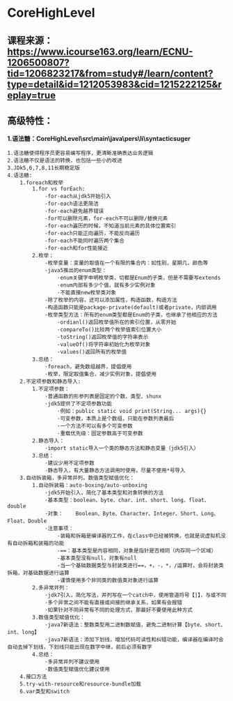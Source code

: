 # CoreHighLevel
## 课程来源：https://www.icourse163.org/learn/ECNU-1206500807?tid=1206823217&from=study#/learn/content?type=detail&id=1212053983&cid=1215222125&replay=true
## 高级特性：

**1.语法糖：CoreHighLevel\src\main\java\pers\li\syntacticsuger**
    
    1.语法糖使得程序员更容易编写程序，更清晰准确表达业务逻辑
    2.语法糖不仅是语法的转换，也包括一些小的改进
    3.JDk5,6,7,8,11长期稳定版
    4.语法糖:
        1.foreach和枚举
            1.for vs forEach:
                -for-each从jdk5开始引入
                -for-each语法更简洁
                -for-each避免越界错误
                -for可以删除元素，for-each不可以删除/替换元素
                -for-each遍历的时候，不知道当前元素的具体位置索引
                -for-each只能正向遍历，不能反向遍历
                -for-each不能同时遍历两个集合
                -for-each和for性能接近
            2.枚举：
                -枚举变量：变量的取值在一个有限的集合内：如性别，星期几，颜色等
                -java5推出的enum类型：
                    ·enum关键字申明枚举类，切都是Enum的子类，但是不需要写extends
                    ·enum内部有多少个值，就有多少实例对象
                    ·不能直接new枚举类对象
                -除了枚举的内容，还可以添加属性，构造函数，构造方法
                -构造函数只能是package-private(default)或者private，内部调用
                -枚举类型方法：所有的enum类型都是Enum的子类，也继承了他相应的方法
                    -ordianl()返回枚举值所在的索引位置，从零开始
                    -compareTo()比较两个枚举值索引位置大小
                    -toString()返回枚举值的字符串表示
                    -valueOf()将字符串初始化为枚举对象
                    -values()返回所有的枚举值
            3.总结：
                ·foreach，避免数组越界，提倡使用
                ·枚举，限定取值集合，减少实例对象，提倡使用
        2.不定项参数和静态导入:
            1.不定项参数：
                ·普通函数的形参列表是固定的个数、类型、shunx
                ·jdk5提供了不定项参数功能 
                    ·例如：public static void print(String... args){}
                    ·可变参数，本质上是个数组，只能在参数列表最后
                    ·一个方法不可以有多个可变参数
                    ·重载优先级：固定参数高于可变参数
            2.静态导入：
                ·import static导入一个类的静态方法和静态变量（jdk5引入）
            3.总结：
                ·建议少用不定项参数
                ·静态导入，有大量静态方法调用时使用，尽量不使用*号导入
        3.自动拆装箱，多异常并列，数值类型赋值优化：
            1.自动拆装箱：auto-boxing/auto-unboxing
                ·jdk5开始引入，简化了基本类型和对象转换的方法
                ·基本类型：boolean、byte、char、int、short、long、float、double
                ·对象：    Boolean、Byte、Character、Integer、Short、Long、Float、Double
                ·注意事项：
                    -装箱和拆箱是编译器的工作，在class中已经被转换，也就是说虚拟机没有自动拆箱和装箱的功能
                    -==：基本类型是内容相同，对象是指针是否相同（内存同一个区域）
                    -基本类型没有null，对象有null
                    -当一个基础数据类型与封装类进行==，+，-，*，/运算时，会将封装类拆箱，对基础数据进行运算
                    -谨慎使用多个非同类的数值类对象进行运算
            2.多异常并列：
                ·jdk7引入，简化写法，并列写在一个catch中，使用管道符号【|】，与或不同
                ·多个异常之间不能有直接或间接的继承关系，如果有会报错
                ·如果针对不同异常有不同的处理方式，那最好不要使用此种方式
            3.数值类型赋值优化：
                ·java7新语法：整数类型用二进制数赋值，避免二进制计算【byte、short、int、long】
                ·java7新语法：添加下划线，增加代码可读性和纠错功能，编译器在编译时会自动去掉下划线，下划线只能出现在数字中继，前后必须有数字
            4.总结：
                ·多异常并列不建议使用
                ·数值类型赋值优化建议使用
        4.接口方法
        5.try-with-resource和resource-bundle加载
        6.var类型和switch
        
    
